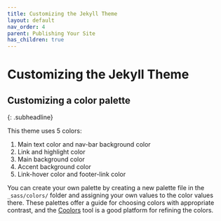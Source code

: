```yaml
---
title: Customizing the Jekyll Theme
layout: default
nav_order: 4
parent: Publishing Your Site
has_children: true
---
```


# Customizing the Jekyll Theme

## Customizing a color palette
{: .subheadline}

This theme uses 5 colors:

1. Main text color and nav-bar background color
2. Link and highlight color
3. Main background color
4. Accent background color
5. Link-hover color and footer-link color

You can create your own palette by creating a new palette file in the `_sass/colors/` folder and assigning your own values to the color values there. These palettes offer a guide for choosing colors with appropriate contrast, and the [Coolors](https://coolors.co) tool is a good platform for refining the colors.
